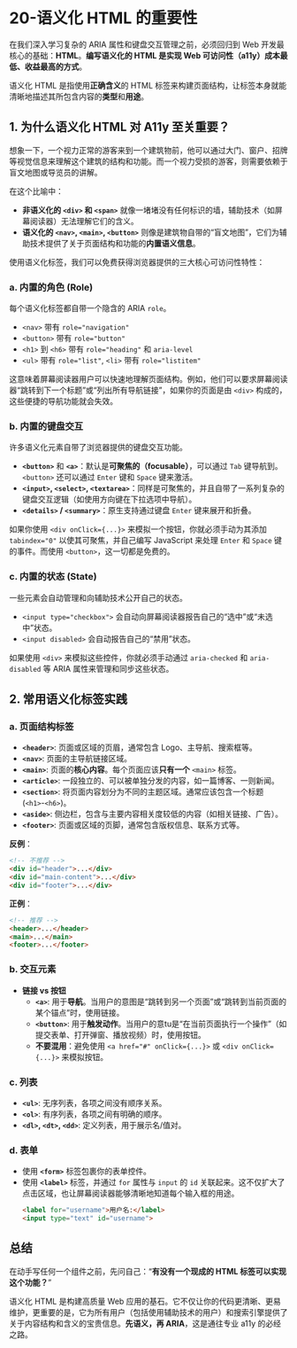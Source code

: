 # 20-语义化 HTML 的重要性

在我们深入学习复杂的 ARIA 属性和键盘交互管理之前，必须回归到 Web 开发最核心的基础：**HTML**。**编写语义化的 HTML 是实现 Web 可访问性（a11y）成本最低、收益最高的方式**。

语义化 HTML 是指使用**正确含义**的 HTML 标签来构建页面结构，让标签本身就能清晰地描述其所包含内容的**类型**和**用途**。

## 1. 为什么语义化 HTML 对 A11y 至关重要？

想象一下，一个视力正常的游客来到一个建筑物前，他可以通过大门、窗户、招牌等视觉信息来理解这个建筑的结构和功能。而一个视力受损的游客，则需要依赖于盲文地图或导览员的讲解。

在这个比喻中：
*   **非语义化的 `<div>` 和 `<span>`** 就像一堵堵没有任何标识的墙，辅助技术（如屏幕阅读器）无法理解它们的含义。
*   **语义化的 `<nav>`, `<main>`, `<button>`** 则像是建筑物自带的“盲文地图”，它们为辅助技术提供了关于页面结构和功能的**内置语义信息**。

使用语义化标签，我们可以免费获得浏览器提供的三大核心可访问性特性：

### a. 内置的角色 (Role)

每个语义化标签都自带一个隐含的 ARIA `role`。
*   `<nav>` 带有 `role="navigation"`
*   `<button>` 带有 `role="button"`
*   `<h1>` 到 `<h6>` 带有 `role="heading"` 和 `aria-level`
*   `<ul>` 带有 `role="list"`, `<li>` 带有 `role="listitem"`

这意味着屏幕阅读器用户可以快速地理解页面结构。例如，他们可以要求屏幕阅读器“跳转到下一个标题”或“列出所有导航链接”，如果你的页面是由 `<div>` 构成的，这些便捷的导航功能就会失效。

### b. 内置的键盘交互

许多语义化元素自带了浏览器提供的键盘交互功能。
*   **`<button>`** 和 **`<a>`**：默认是**可聚焦的（focusable）**，可以通过 `Tab` 键导航到。`<button>` 还可以通过 `Enter` 键和 `Space` 键来激活。
*   **`<input>`, `<select>`, `<textarea>`**：同样是可聚焦的，并且自带了一系列复杂的键盘交互逻辑（如使用方向键在下拉选项中导航）。
*   **`<details>` / `<summary>`**：原生支持通过键盘 `Enter` 键来展开和折叠。

如果你使用 `<div onClick={...}>` 来模拟一个按钮，你就必须手动为其添加 `tabindex="0"` 以使其可聚焦，并自己编写 JavaScript 来处理 `Enter` 和 `Space` 键的事件。而使用 `<button>`，这一切都是免费的。

### c. 内置的状态 (State)

一些元素会自动管理和向辅助技术公开自己的状态。
*   `<input type="checkbox">` 会自动向屏幕阅读器报告自己的“选中”或“未选中”状态。
*   `<input disabled>` 会自动报告自己的“禁用”状态。

如果使用 `<div>` 来模拟这些控件，你就必须手动通过 `aria-checked` 和 `aria-disabled` 等 ARIA 属性来管理和同步这些状态。

## 2. 常用语义化标签实践

### a. 页面结构标签

*   **`<header>`**: 页面或区域的页眉，通常包含 Logo、主导航、搜索框等。
*   **`<nav>`**: 页面的主导航链接区域。
*   **`<main>`**: 页面的**核心内容**。每个页面应该**只有一个** `<main>` 标签。
*   **`<article>`**: 一段独立的、可以被单独分发的内容，如一篇博客、一则新闻。
*   **`<section>`**: 将页面内容划分为不同的主题区域。通常应该包含一个标题 (`<h1>`-`<h6>`)。
*   **`<aside>`**: 侧边栏，包含与主要内容相关度较低的内容（如相关链接、广告）。
*   **`<footer>`**: 页面或区域的页脚，通常包含版权信息、联系方式等。

**反例**：
```html
<!-- 不推荐 -->
<div id="header">...</div>
<div id="main-content">...</div>
<div id="footer">...</div>
```

**正例**：
```html
<!-- 推荐 -->
<header>...</header>
<main>...</main>
<footer>...</footer>
```

### b. 交互元素

*   **链接 vs 按钮**
    *   **`<a>`**: 用于**导航**。当用户的意图是“跳转到另一个页面”或“跳转到当前页面的某个锚点”时，使用链接。
    *   **`<button>`**: 用于**触发动作**。当用户的意tu是“在当前页面执行一个操作”（如提交表单、打开弹窗、播放视频）时，使用按钮。
    *   **不要混用**：避免使用 `<a href="#" onClick={...}>` 或 `<div onClick={...}>` 来模拟按钮。

### c. 列表

*   **`<ul>`**: 无序列表，各项之间没有顺序关系。
*   **`<ol>`**: 有序列表，各项之间有明确的顺序。
*   **`<dl>`, `<dt>`, `<dd>`**: 定义列表，用于展示名/值对。

### d. 表单

*   使用 **`<form>`** 标签包裹你的表单控件。
*   使用 **`<label>`** 标签，并通过 `for` 属性与 `input` 的 `id` 关联起来。这不仅扩大了点击区域，也让屏幕阅读器能够清晰地知道每个输入框的用途。
    ```html
    <label for="username">用户名:</label>
    <input type="text" id="username">
    ```

## 总结

在动手写任何一个组件之前，先问自己：“**有没有一个现成的 HTML 标签可以实现这个功能？**”

语义化 HTML 是构建高质量 Web 应用的基石。它不仅让你的代码更清晰、更易维护，更重要的是，它为所有用户（包括使用辅助技术的用户）和搜索引擎提供了关于内容结构和含义的宝贵信息。**先语义，再 ARIA**，这是通往专业 a11y 的必经之路。
